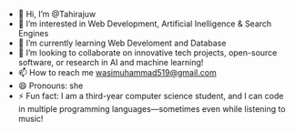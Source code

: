 - 👋 Hi, I’m @Tahirajuw
- 👀 I’m interested in Web Development, Artificial Inelligence & Search Engines
- 🌱 I’m currently learning Web Develoment and Database
- 💞️ I’m looking to collaborate on innovative tech projects, open-source software, or research in AI and machine learning!
- 📫 How to reach me wasimuhammad519@gmail.com
- 😄 Pronouns: she
- ⚡ Fun fact: I am a third-year computer science student, and I can code in multiple programming languages—sometimes even while listening to music!

<!---
Tahirajuw/Tahirajuw is a ✨ special ✨ repository because its `README.md` (this file) appears on your GitHub profile.
You can click the Preview link to take a look at your changes.
--->

